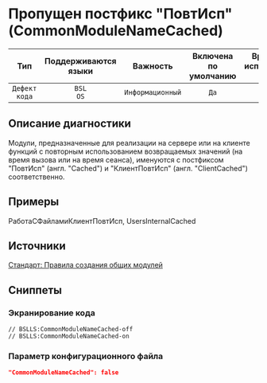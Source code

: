 # Пропущен постфикс "ПовтИсп" (CommonModuleNameCached)

| Тип | Поддерживаются<br/>языки | Важность | Включена<br/>по умолчанию | Время на<br/>исправление (мин) | Тэги |
| :-: | :-: | :-: | :-: | :-: | :-: |
| `Дефект кода` | `BSL`<br/>`OS` | `Информационный` | `Да` | `1` | `standard` |

<!-- Блоки выше заполняются автоматически, не трогать -->
## Описание диагностики
<!-- Описание диагностики заполняется вручную. Необходимо понятным языком описать смысл и схему работу -->

Модули, предназначенные для реализации на сервере или на клиенте функций с повторным использованием возвращаемых 
значений (на время вызова или на время сеанса), именуются с постфиксом "ПовтИсп" (англ. "Cached") 
и "КлиентПовтИсп" (англ. "ClientCached") соответственно.

## Примеры
<!-- В данном разделе приводятся примеры, на которые диагностика срабатывает, а также можно привести пример, как можно исправить ситуацию -->

РаботаСФайламиКлиентПовтИсп, UsersInternalCached

## Источники
<!-- Необходимо указывать ссылки на все источники, из которых почерпнута информация для создания диагностики -->
<!-- Примеры источников

* Источник: [Стандарт: Тексты модулей](https://its.1c.ru/db/v8std#content:456:hdoc)
* Полезная информаця: [Отказ от использования модальных окон](https://its.1c.ru/db/metod8dev#content:5272:hdoc)
* Источник: [Cognitive complexity, ver. 1.4](https://www.sonarsource.com/docs/CognitiveComplexity.pdf) -->

[Стандарт: Правила создания общих модулей](https://its.1c.ru/db/v8std#content:469:hdoc:3.2.3)

## Сниппеты

<!-- Блоки ниже заполняются автоматически, не трогать -->
### Экранирование кода

```bsl
// BSLLS:CommonModuleNameCached-off
// BSLLS:CommonModuleNameCached-on
```

### Параметр конфигурационного файла

```json
"CommonModuleNameCached": false
```
